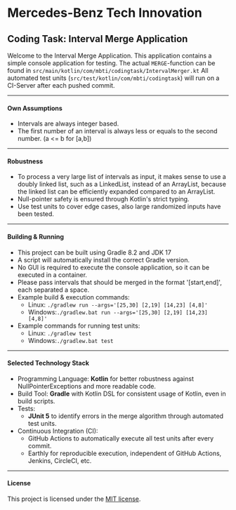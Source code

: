 # Mercedes-Benz Tech Innovation

## Coding Task: Interval Merge Application


Welcome to the Interval Merge Application.
This application contains a simple console application for testing.
The actual `MERGE`-function can be found in `src/main/kotlin/com/mbti/codingtask/IntervalMerger.kt`
All automated test units (`src/test/kotlin/com/mbti/codingtask`) will run on a CI-Server after each pushed commit.

---

#### Own Assumptions
- Intervals are always integer based.
- The first number of an interval is always less or equals to the second number. (a <= b for [a,b])

---

#### Robustness
- To process a very large list of intervals as input, it makes sense to use a doubly linked list, such as a LinkedList, instead of an ArrayList, because the linked list can be efficiently expanded compared to an ArrayList.
- Null-pointer safety is ensured through Kotlin's strict typing.
- Use test units to cover edge cases, also large randomized inputs have been tested.

---

#### Building & Running
- This project can be built using Gradle 8.2 and JDK 17
- A script will automatically install the correct Gradle version.
- No GUI is required to execute the console application, so it can be executed in a container.
- Please pass intervals that should be merged in the format '[start,end]', each separated a space.
- Example build & execution commands:
  - Linux: `./gradlew run --args='[25,30] [2,19] [14,23] [4,8]'`
  - Windows:`./gradlew.bat run --args='[25,30] [2,19] [14,23] [4,8]'`
- Example commands for running test units:
  - Linux: `./gradlew test`
  - Windows:`./gradlew.bat test`

---

#### Selected Technology Stack

- Programming Language: **Kotlin** for better robustness against NullPointerExceptions and more readable code.
- Build Tool: **Gradle** with Kotlin DSL for consistent usage of Kotlin, even in build scripts.
- Tests:
  - **JUnit 5** to identify errors in the merge algorithm through automated test units.
- Continuous Integration (CI):
  - GitHub Actions to automatically execute all test units after every commit.
  - Earthly for reproducible execution, independent of GitHub Actions, Jenkins, CircleCI, etc.

---

#### License

This project is licensed under the [MIT license](https://github.com/Crusader99/mbti-coding-task/blob/main/LICENSE).
